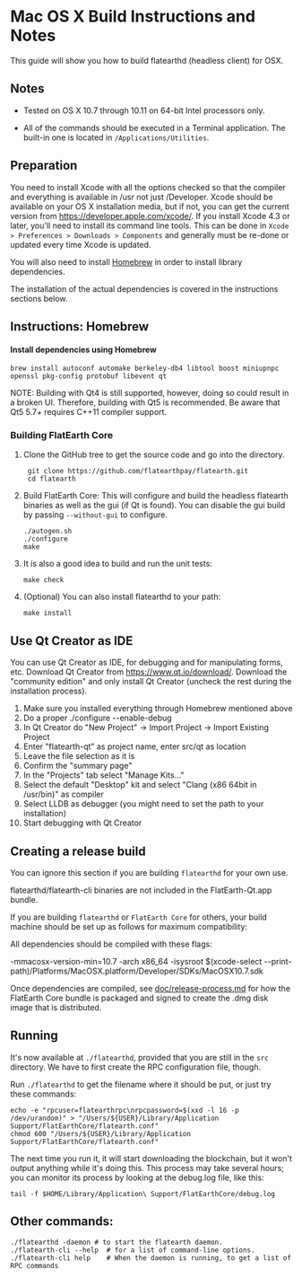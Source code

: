 Mac OS X Build Instructions and Notes
====================================
This guide will show you how to build flatearthd (headless client) for OSX.

Notes
-----

* Tested on OS X 10.7 through 10.11 on 64-bit Intel processors only.

* All of the commands should be executed in a Terminal application. The
built-in one is located in `/Applications/Utilities`.

Preparation
-----------

You need to install Xcode with all the options checked so that the compiler
and everything is available in /usr not just /Developer. Xcode should be
available on your OS X installation media, but if not, you can get the
current version from https://developer.apple.com/xcode/. If you install
Xcode 4.3 or later, you'll need to install its command line tools. This can
be done in `Xcode > Preferences > Downloads > Components` and generally must
be re-done or updated every time Xcode is updated.

You will also need to install [Homebrew](http://brew.sh) in order to install library
dependencies.

The installation of the actual dependencies is covered in the instructions
sections below.

Instructions: Homebrew
----------------------

#### Install dependencies using Homebrew

    brew install autoconf automake berkeley-db4 libtool boost miniupnpc openssl pkg-config protobuf libevent qt

NOTE: Building with Qt4 is still supported, however, doing so could result in a broken UI. Therefore, building with Qt5 is recommended. Be aware that Qt5 5.7+ requires C++11 compiler support.

### Building FlatEarth Core

1. Clone the GitHub tree to get the source code and go into the directory.

        git clone https://github.com/flatearthpay/flatearth.git
        cd flatearth

2.  Build FlatEarth Core:
    This will configure and build the headless flatearth binaries as well as the gui (if Qt is found).
    You can disable the gui build by passing `--without-gui` to configure.

        ./autogen.sh
        ./configure
        make

3.  It is also a good idea to build and run the unit tests:

        make check

4.  (Optional) You can also install flatearthd to your path:

        make install

Use Qt Creator as IDE
------------------------
You can use Qt Creator as IDE, for debugging and for manipulating forms, etc.
Download Qt Creator from https://www.qt.io/download/. Download the "community edition" and only install Qt Creator (uncheck the rest during the installation process).

1. Make sure you installed everything through Homebrew mentioned above
2. Do a proper ./configure --enable-debug
3. In Qt Creator do "New Project" -> Import Project -> Import Existing Project
4. Enter "flatearth-qt" as project name, enter src/qt as location
5. Leave the file selection as it is
6. Confirm the "summary page"
7. In the "Projects" tab select "Manage Kits..."
8. Select the default "Desktop" kit and select "Clang (x86 64bit in /usr/bin)" as compiler
9. Select LLDB as debugger (you might need to set the path to your installation)
10. Start debugging with Qt Creator

Creating a release build
------------------------
You can ignore this section if you are building `flatearthd` for your own use.

flatearthd/flatearth-cli binaries are not included in the FlatEarth-Qt.app bundle.

If you are building `flatearthd` or `FlatEarth Core` for others, your build machine should be set up
as follows for maximum compatibility:

All dependencies should be compiled with these flags:

 -mmacosx-version-min=10.7
 -arch x86_64
 -isysroot $(xcode-select --print-path)/Platforms/MacOSX.platform/Developer/SDKs/MacOSX10.7.sdk

Once dependencies are compiled, see [doc/release-process.md](release-process.md) for how the FlatEarth Core
bundle is packaged and signed to create the .dmg disk image that is distributed.

Running
-------

It's now available at `./flatearthd`, provided that you are still in the `src`
directory. We have to first create the RPC configuration file, though.

Run `./flatearthd` to get the filename where it should be put, or just try these
commands:

    echo -e "rpcuser=flatearthrpc\nrpcpassword=$(xxd -l 16 -p /dev/urandom)" > "/Users/${USER}/Library/Application Support/FlatEarthCore/flatearth.conf"
    chmod 600 "/Users/${USER}/Library/Application Support/FlatEarthCore/flatearth.conf"

The next time you run it, it will start downloading the blockchain, but it won't
output anything while it's doing this. This process may take several hours;
you can monitor its process by looking at the debug.log file, like this:

    tail -f $HOME/Library/Application\ Support/FlatEarthCore/debug.log

Other commands:
-------

    ./flatearthd -daemon # to start the flatearth daemon.
    ./flatearth-cli --help  # for a list of command-line options.
    ./flatearth-cli help    # When the daemon is running, to get a list of RPC commands
